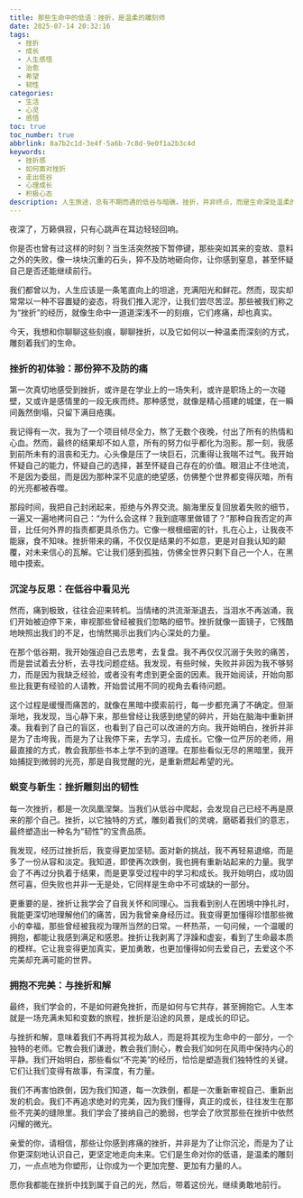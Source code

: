 ```yaml
---
title: 那些生命中的低语：挫折，是温柔的雕刻师
date: 2025-07-14 20:32:16
tags:
  - 挫折
  - 成长
  - 人生感悟
  - 治愈
  - 希望
  - 韧性
categories:
  - 生活
  - 心灵
  - 感悟
toc: true
toc_number: true
abbrlink: 8a7b2c1d-3e4f-5a6b-7c8d-9e0f1a2b3c4d
keywords:
  - 挫折感
  - 如何面对挫折
  - 走出低谷
  - 心理成长
  - 积极心态
description: 人生旅途，总有不期而遇的低谷与暗礁。挫折，并非终点，而是生命深处温柔的低语，它以独特的方式雕刻着我们的灵魂，让我们在疼痛中学会坚韧，在迷茫中找到方向。这篇文章，将带你一同感受挫折带来的洗礼，理解它如何成为我们生命中最宝贵的财富，最终走向内心的平静与力量。
---
```


夜深了，万籁俱寂，只有心跳声在耳边轻轻回响。

你是否也曾有过这样的时刻？当生活突然按下暂停键，那些突如其来的变故、意料之外的失败，像一块块沉重的石头，猝不及防地砸向你，让你感到窒息，甚至怀疑自己是否还能继续前行。

我们都曾以为，人生应该是一条笔直向上的坦途，充满阳光和鲜花。然而，现实却常常以一种不容置疑的姿态，将我们推入泥泞，让我们尝尽苦涩。那些被我们称之为“挫折”的经历，就像生命中一道道深浅不一的刻痕，它们疼痛，却也真实。

今天，我想和你聊聊这些刻痕，聊聊挫折，以及它如何以一种温柔而深刻的方式，雕刻着我们的生命。

### 挫折的初体验：那份猝不及防的痛

第一次真切地感受到挫折，或许是在学业上的一场失利，或许是职场上的一次碰壁，又或许是感情里的一段无疾而终。那种感觉，就像是精心搭建的城堡，在一瞬间轰然倒塌，只留下满目疮痍。

我记得有一次，我为了一个项目倾尽全力，熬了无数个夜晚，付出了所有的热情和心血。然而，最终的结果却不如人意，所有的努力似乎都化为泡影。那一刻，我感到前所未有的沮丧和无力。心头像是压了一块巨石，沉重得让我喘不过气。我开始怀疑自己的能力，怀疑自己的选择，甚至怀疑自己存在的价值。眼泪止不住地流，不是因为委屈，而是因为那种深不见底的绝望感，仿佛整个世界都变得灰暗，所有的光亮都被吞噬。

那段时间，我把自己封闭起来，拒绝与外界交流。脑海里反复回放着失败的细节，一遍又一遍地拷问自己：“为什么会这样？我到底哪里做错了？”那种自我否定的声音，比任何外界的指责都更具杀伤力。它像一根根细密的针，扎在心上，让我夜不能寐，食不知味。挫折带来的痛，不仅仅是结果的不如意，更是对自我认知的颠覆，对未来信心的瓦解。它让我们感到孤独，仿佛全世界只剩下自己一个人，在黑暗中摸索。

### 沉淀与反思：在低谷中看见光

然而，痛到极致，往往会迎来转机。当情绪的洪流渐渐退去，当泪水不再汹涌，我们开始被迫停下来，审视那些曾经被我们忽略的细节。挫折就像一面镜子，它残酷地映照出我们的不足，也悄然揭示出我们内心深处的力量。

在那个低谷期，我开始强迫自己去思考，去复盘。我不再仅仅沉溺于失败的痛苦，而是尝试着去分析，去寻找问题症结。我发现，有些时候，失败并非因为我不够努力，而是因为我缺乏经验，或者没有考虑到更全面的因素。我开始阅读，开始向那些比我更有经验的人请教，开始尝试用不同的视角去看待问题。

这个过程是缓慢而痛苦的，就像在黑暗中摸索前行，每一步都充满了不确定。但渐渐地，我发现，当心静下来，那些曾经让我感到绝望的碎片，开始在脑海中重新拼凑。我看到了自己的盲区，也看到了自己可以改进的方向。我开始明白，挫折并非是为了击垮我，而是为了让我停下来，去学习，去成长。它像一位严厉的老师，用最直接的方式，教会我那些书本上学不到的道理。在那些看似无尽的黑暗里，我开始捕捉到微弱的光亮，那是自我觉醒的光，是重新燃起希望的光。

### 蜕变与新生：挫折雕刻出的韧性

每一次挫折，都是一次凤凰涅槃。当我们从低谷中爬起，会发现自己已经不再是原来的那个自己。挫折，以它独特的方式，雕刻着我们的灵魂，磨砺着我们的意志，最终塑造出一种名为“韧性”的宝贵品质。

我发现，经历过挫折后，我变得更加坚韧。面对新的挑战，我不再轻易退缩，而是多了一份从容和淡定。我知道，即使再次跌倒，我也拥有重新站起来的力量。我学会了不再过分执着于结果，而是更享受过程中的学习和成长。我开始明白，成功固然可喜，但失败也并非一无是处，它同样是生命中不可或缺的一部分。

更重要的是，挫折让我学会了自我关怀和同理心。当我看到别人在困境中挣扎时，我能更深切地理解他们的痛苦，因为我曾亲身经历过。我变得更加懂得珍惜那些微小的幸福，那些曾经被我视为理所当然的日常。一杯热茶，一句问候，一个温暖的拥抱，都能让我感到满足和感恩。挫折让我剥离了浮躁和虚妄，看到了生命最本质的模样。它让我变得更加真实，更加勇敢，也更加懂得如何去爱自己，去爱这个不完美却充满可能的世界。

### 拥抱不完美：与挫折和解

最终，我们学会的，不是如何避免挫折，而是如何与它共存，甚至拥抱它。人生本就是一场充满未知和变数的旅程，挫折是沿途的风景，是成长的印记。

与挫折和解，意味着我们不再将其视为敌人，而是将其视为生命中的一部分，一个独特的老师。它教会我们谦逊，教会我们耐心，教会我们如何在风雨中保持内心的平静。我们开始明白，那些看似“不完美”的经历，恰恰是塑造我们独特性的关键。它们让我们变得有故事，有深度，有力量。

我们不再害怕跌倒，因为我们知道，每一次跌倒，都是一次重新审视自己、重新出发的机会。我们不再追求绝对的完美，因为我们懂得，真正的成长，往往发生在那些不完美的缝隙里。我们学会了接纳自己的脆弱，也学会了欣赏那些在挫折中依然闪耀的微光。

亲爱的你，请相信，那些让你感到疼痛的挫折，并非是为了让你沉沦，而是为了让你更深刻地认识自己，更坚定地走向未来。它们是生命对你的低语，是温柔的雕刻刀，一点点地为你塑形，让你成为一个更加完整、更加有力量的人。

愿你我都能在挫折中找到属于自己的光，然后，带着这份光，继续勇敢地前行。